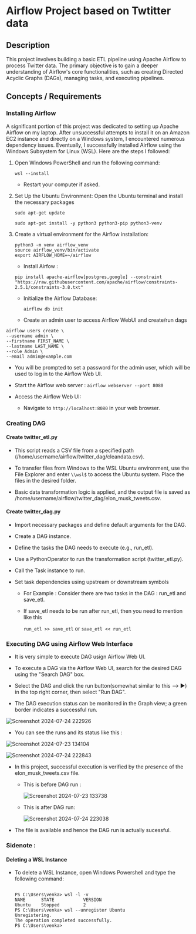 # Airflow Project based on Twtitter data

## Description
This project involves building a basic ETL pipeline using Apache Airflow to process Twitter data. 
The primary objective is to gain a deeper understanding of Airflow's core functionalities, such as creating Directed Acyclic Graphs (DAGs), managing tasks, and executing pipelines.

## Concepts / Requirements

### Installing Airflow

A significant portion of this project was dedicated to setting up Apache Airflow on my laptop. After unsuccessful attempts to install it on an Amazon EC2 instance and directly on a Windows system, 
I encountered numerous dependency issues. Eventually, I successfully installed Airflow using the Windows Subsystem for Linux (WSL). 
Here are the steps I followed:

 1. Open Windows PowerShell and run the following command:
   
    ``` wsl --install ```

     * Restart your computer if asked.
   
 3. Set Up the Ubuntu Environment:
    Open the Ubuntu terminal and install the necessary packages
    
     ``` sudo apt-get update ```
    
     ``` sudo apt-get install -y python3 python3-pip python3-venv ```
    
 4. Create a virtual environment for the Airflow installation:

    ```
    python3 -m venv airflow_venv 
    source airflow_venv/bin/activate 
    export AIRFLOW_HOME=~/airflow
    ```
    
     * Install Airfow :
      
      ``` pip install apache-airflow[postgres,google] --constraint "https://raw.githubusercontent.com/apache/airflow/constraints-2.5.1/constraints-3.8.txt" ```
    
       * Initialize the Airflow Database:
         
           ``` airflow db init ```
       
       * Create an admin user to access Airflow WebUI and create/run dags
  
  ```      
  airflow users create \
  --username admin \
  --firstname FIRST_NAME \
  --lastname LAST_NAME \
  --role Admin \
  --email admin@example.com
 ```

   * You will be prompted to set a password for the admin user, which will be used to log in to the Airflow Web UI.
     
   * Start the Airflow web server : ``` airflow webserver --port 8080 ```
     
   * Access the Airflow Web UI:
     * Navigate to ``` http://localhost:8080 ``` in your web browser.

### Creating DAG 
#### Create twitter_etl.py

* This script reads a CSV file from a specified path (/home/username/airflow/twitter_dag/cleandata.csv).
 
* To transfer files from Windows to the WSL Ubuntu environment, use the File Explorer and enter ``` \\wsl$ ``` to access the Ubuntu system. Place the files in the desired folder.
  
* Basic data transformation logic is applied, and the output file is saved as /home/username/airflow/twitter_dag/elon_musk_tweets.csv.

#### Create twitter_dag.py

* Import necessary packages and define default arguments for the DAG.
  
* Create a DAG instance.
  
* Define the tasks the DAG needs to execute (e.g., run_etl).
  
* Use a PythonOperator to run the transformation script (twitter_etl.py).
  
* Call the Task instance to run.
  
* Set task dependencies using upstream or downstream symbols

    * For Example : Consider there are two tasks in the DAG : run_etl and save_etl.
    * If save_etl needs to be run after run_etl, then you need to mention like this
      
      ``` run_etl >> save_etl ``` or ``` save_etl << run_etl ```
 
 ### Executing DAG using Airflow Web Interface

 * It is very simple to execute DAG usign Airflow Web UI.
   
 * To execute a DAG via the Airflow Web UI, search for the desired DAG using the "Search DAG" box.
   
 * Select the DAG and click the run button(somewhat similar to this --> :arrow_forward:) in the top right corner, then select "Run DAG".
   
 * The DAG execution status can be monitored in the Graph view; a green border indicates a successful run.

![Screenshot 2024-07-24 222926](https://github.com/user-attachments/assets/71b9ea10-ba98-4258-9327-2d068d440f4c)

 * You can see the runs and its status like this :
   
 ![Screenshot 2024-07-23 134104](https://github.com/user-attachments/assets/c8bcf4a1-8638-4965-968d-48c53653bd63)   

 ![Screenshot 2024-07-24 222843](https://github.com/user-attachments/assets/5242d09f-3a32-42bc-998e-03f5b0fecd74)

 * In this project, successful execution is verified by the presence of the elon_musk_tweets.csv file.
   
   * This is before DAG run :

       ![Screenshot 2024-07-23 133738](https://github.com/user-attachments/assets/fec31807-a49e-4f33-b966-adcd2d5b4178)

   * This is after DAG run:
  
       ![Screenshot 2024-07-24 223038](https://github.com/user-attachments/assets/d244f7f3-0f6f-483b-83cc-2962923a4eae)

   
 * The file is available and hence the DAG run is actually sucessful.

### Sidenote :
 #### Deleting a WSL Instance
 * To delete a WSL Instance, open Windows Powershell and type the following command:
   
   ```
   
   PS C:\Users\venka> wsl -l -v
   NAME      STATE           VERSION
   Ubuntu    Stopped         2
   PS C:\Users\venka> wsl --unregister Ubuntu
   Unregistering.
   The operation completed successfully.
   PS C:\Users\venka>
   
```
